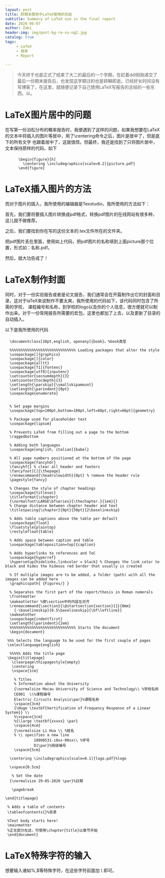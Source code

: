 ```yaml
---
layout: post
title: 肝期末报告中LaTeX使用的总结
subtitle: Summary of LaTeX use in the final report
date: 2020-06-07
author: Zaki
header-img: img/post-bg-re-vs-ng2.jpg
catalog: true
tags:
     - LaTeX
     - 效率
     - Report
    
---
```





> 今天终于也是正式了结束了大二的最后的一个学期，在赶着ddl刚刚递交了最后一份期末报告后，也发现这学期过的也是转瞬即逝。已经好长时间没有写博客了，在这里，就随便记录下自己使用LaTeX写报告的总结的一些东西。以。

# LaTeX图片居中的问题

在写第一份泊松分布的概率报告时，我便遇到了这样的问题，如果我想要在LaTeX的文本中将插入的图片等居中，用了\centering命令之后，图片是居中了，但是底下的所有文字
也跟着居中了，这就很烦。但最终，我还是找到了只将图片居中，文本保持原样的代码，如下


####      

          \begin{figure}[h]
	        \centering \includegraphics[scale=0.2]{picture.pdf}
          \end{figure}
          
          
 # LaTeX插入图片的方法
 
 
而对于图片的插入，我所使用的编辑器是Texstudio，我所使用的方法如下：

首先，我们要将要插入图片转换成pdf格式，转换pdf图片的在线网站有很多种，这儿就不做推荐。

之后，我们要找到你在写的这份文本的.tex文件所在的文件夹。

把pdf图片丢在里面，使用如上代码，把pdf图片的名称填到上面picture那个位置，形式如：名称.pdf。

然后，就大功告成了！


# LaTeX制作封面


同时，对于一份实验报告或者是论文报告，我们通常会在开篇制作出它的封面和目录，这对于laTeX来说制作不要太爽，我所使用的代码如下，该代码同时包含了所需的学校，
课程编号和名称，到学校的logo以及你的个人信息，很方便就可以制作出来。对于一份常用报告所需要的宏包，这里也都加了上去，以及更新了目录的自动插入。


以下是我所使用的代码


####  

      \documentclass[10pt,english, openany]{book}。%book类型

      %%%%%%%%%%%%%%%%%%%%%%%%%%%%%% Loading packages that alter the style
      \usepackage[]{graphicx}
      \usepackage[]{color}
      \usepackage{alltt}
      \usepackage[T1]{fontenc}
      \usepackage[utf8]{inputenc}
      \setcounter{secnumdepth}{3}
      \setcounter{tocdepth}{3}
      \setlength{\parskip}{\smallskipamount}
      \setlength{\parindent}{0pt}
      \usepackage{enumerate}


      % Set page margins
      \usepackage[top=100pt,bottom=100pt,left=68pt,right=66pt]{geometry}

      % Package used for placeholder text
      \usepackage{lipsum}

      % Prevents LaTeX from filling out a page to the bottom
      \raggedbottom

      % Adding both languages
      \usepackage[english, italian]{babel}

      % All page numbers positioned at the bottom of the page
      \usepackage{fancyhdr}
      \fancyhf{} % clear all header and footers
      \fancyfoot[C]{\thepage}
      \renewcommand{\headrulewidth}{0pt} % remove the header rule
      \pagestyle{fancy}

      % Changes the style of chapter headings
      \usepackage{titlesec}
      \titleformat{\chapter}
      {\normalfont\LARGE\bfseries}{\thechapter.}{1em}{}
      % Change distance between chapter header and text
      \titlespacing{\chapter}{0pt}{50pt}{2\baselineskip}

      % Adds table captions above the table per default
      \usepackage{float}
      \floatstyle{plaintop}
      \restylefloat{table}

      % Adds space between caption and table
      \usepackage[tableposition=top]{caption}

      % Adds hyperlinks to references and ToC
      \usepackage{hyperref}
      \hypersetup{hidelinks,linkcolor = black} % Changes the link color to black and hides the hideous red border that usually is created

      % If multiple images are to be added, a folder (path) with all the images can be added here 
      \graphicspath{ {Figures/} }

      % Separates the first part of the report/thesis in Roman numerals
      \frontmatter
      \makeatletter %使\section中的内容左对齐
      \renewcommand{\section}{\@startsection{section}{1}{0mm}
     	{-\baselineskip}{0.5\baselineskip}{\bf\leftline}}
      \makeatother
      \usepackage{indentfirst}
      \setlength{\parindent}{2em}
      %%%%%%%%%%%%%%%%%%%%%%%%%%%%%% Starts the document
      \begin{document}

     %%% Selects the language to be used for the first couple of pages
     \selectlanguage{english}

      %%%%% Adds the title page
     \begin{titlepage}
	   \clearpage\thispagestyle{empty}
	   \centering
	   \vspace{1cm}

	    % Titles
    	% Information about the University
	    {\normalsize Macau University of Science and Technology\\ %学校名称
	    CE001  \\%课程编号
	   	Electric Circuits Analysis\par}%课程名称
	  	\vspace{3cm}
	    {\Huge \textbf{Vertification of Frequency Response of a Linear System}} \\
	    %\vspace{1cm}
	    %{\large \textbf{xxxxx} \par}
	    \vspace{4cm}
	    {\normalsize Li Hua \\ %姓名
	    % \\ specifies a new line
	             18098531-i0xx-00xx\\ %学号
	             D1\par}%班级编号
	    \vspace{5cm}
    
      \centering \includegraphics[scale=0.1]{logo.pdf}%logo
   
      \vspace{0.5cm}
		
	   % Set the date
	  {\normalsize 29-05-2020 \par}%日期
	
	   \pagebreak

    \end{titlepage}

     % Adds a table of contents
     \tableofcontents{}%目录

     %Text body starts here!
     \mainmatter
     %正文部分在这，可使用\chapter{title}以章节开始
     \end{document}
     
# LaTeX特殊字符的输入

想要输入诸如%,$等特殊字符，在这些字符前面加 \ 即可。





